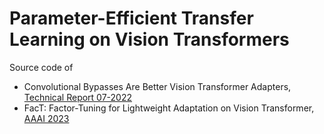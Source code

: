 # Parameter-Efficient Transfer Learning on Vision Transformers

Source code of 
+ Convolutional Bypasses Are Better Vision Transformer Adapters, 
[Technical Report 07-2022](https://github.com/JieShibo/PETL-ViT/blob/main/convpass/pdf.pdf) 
+ FacT: Factor-Tuning for Lightweight Adaptation on Vision Transformer, 
[AAAI 2023](https://github.com/JieShibo/PETL-ViT/blob/main/FacT/pdf.pdf) 
